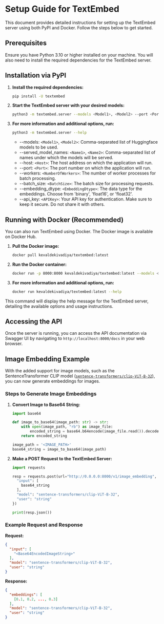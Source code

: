 # Setup Guide for TextEmbed

This document provides detailed instructions for setting up the TextEmbed server using both PyPI and Docker. Follow the steps below to get started.

## Prerequisites

Ensure you have Python 3.10 or higher installed on your machine. You will also need to install the required dependencies for the TextEmbed server.

## Installation via PyPI

1. **Install the required dependencies:**

    ```bash
    pip install -U textembed
    ```

2. **Start the TextEmbed server with your desired models:**

    ```bash
    python3 -m textembed.server --models <Model1>, <Model2> --port <Port>
    ```

3. **For more information and additional options, run:**

    ```bash
    python3 -m textembed.server --help
    ```
    - --models: `<Model1>`, `<Model2>`: Comma-separated list of Huggingface models to be used.
    - --served_model_names: `<Name1>`, `<Name2>`: Comma-separated list of names under which the models will be served.
    - --host: `<Host>`: The host address on which the application will run.
    - --port: `<Port>`: The port number on which the application will run.
    - --workers: `<NumberOfWorkers>`: The number of worker processes for batch processing.
    - --batch_size: `<BatchSize>`: The batch size for processing requests.
    - --embedding_dtype: `<EmbeddingDtype>`: The data type for the embeddings. Choose from 'binary', 'float16', or 'float32'.
    - --api_key: `<APIKey>`: Your API key for authentication. Make sure to keep it secure. Do not share it with others.

## Running with Docker (Recommended)

You can also run TextEmbed using Docker. The Docker image is available on Docker Hub.

1. **Pull the Docker image:**

    ```bash
    docker pull kevaldekivadiya/textembed:latest
    ```

2. **Run the Docker container:**

    ```bash
    docker run -p 8000:8000 kevaldekivadiya/textembed:latest --models <Model1>, <Model2> <Host> --port <Port>
    ```

3. **For more information and additional options, run:**

    ```bash
    docker run kevaldekivadiya/textembed:latest --help
    ```

This command will display the help message for the TextEmbed server, detailing the available options and usage instructions.

## Accessing the API
Once the server is running, you can access the API documentation via Swagger UI by navigating to `http://localhost:8000/docs` in your web browser.

## Image Embedding Example

With the added support for image models, such as the SentenceTransformer CLIP model ([`sentence-transformers/clip-ViT-B-32`](https://huggingface.co/sentence-transformers/clip-ViT-B-32)), you can now generate embeddings for images.

### Steps to Generate Image Embeddings

1. **Convert Image to Base64 String:**

    ```python
    import base64

    def image_to_base64(image_path: str) -> str:
        with open(image_path, "rb") as image_file:
            encoded_string = base64.b64encode(image_file.read()).decode('utf-8')
        return encoded_string

    image_path = '<IMAGE_PATH>'
    base64_string = image_to_base64(image_path)
    ```

2. **Make a POST Request to the TextEmbed Server:**

    ```python
    import requests

    resp = requests.post(url="http://0.0.0.0:8000/v1/image_embedding", json={
      "input": [
        base64_string
      ],
      "model": "sentence-transformers/clip-ViT-B-32",
      "user": "string"
    })

    print(resp.json())
    ```

### Example Request and Response

**Request:**

```json
{
  "input": [
    "<Base64EncodedImageString>"
  ],
  "model": "sentence-transformers/clip-ViT-B-32",
  "user": "string"
}
```

**Response:**
```json
{
  "embeddings": [
    [0.1, 0.2, ..., 0.3]
  ],
  "model": "sentence-transformers/clip-ViT-B-32",
  "user": "string"
}
```
